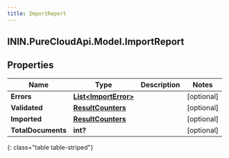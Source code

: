 ```yaml
---
title: ImportReport
---
```

## ININ.PureCloudApi.Model.ImportReport

## Properties

|Name | Type | Description | Notes|
|------------ | ------------- | ------------- | -------------|
| **Errors** | [**List&lt;ImportError&gt;**](ImportError.html) |  | [optional] |
| **Validated** | [**ResultCounters**](ResultCounters.html) |  | [optional] |
| **Imported** | [**ResultCounters**](ResultCounters.html) |  | [optional] |
| **TotalDocuments** | **int?** |  | [optional] |
{: class="table table-striped"}


